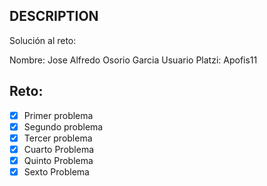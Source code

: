 ## DESCRIPTION

Solución al reto:

Nombre: Jose Alfredo Osorio Garcia
Usuario Platzi: Apofis11

## Reto:

- [x] Primer problema
- [X] Segundo problema
- [X] Tercer problema
- [X] Cuarto Problema
- [X] Quinto Problema
- [X] Sexto Problema
